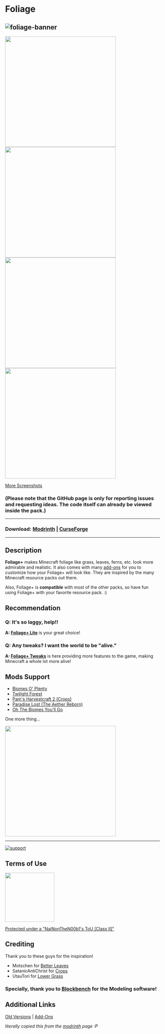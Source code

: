# Foliage

![foliage-banner](https://i.imgur.com/Gmg7qg2.png)
-----
<img src="https://cdn.modrinth.com/data/kXiPMJsD/images/d7b488edf5caae8299be29c9c6510ea563c459cd.png" width="360"> <img src="https://cdn.modrinth.com/data/kXiPMJsD/images/81ae2493082b1ffc469e0892dedbc62dfaceb868.png" width="360">
<img src="https://cdn.modrinth.com/data/kXiPMJsD/images/b11c1f9654a3d75e4bb0c11afd40eb391b741385.png" width="360"> <img src="https://cdn.modrinth.com/data/kXiPMJsD/images/47da479df2ee57d7f54bf01a5a19715ff496f642.png" width="360">

[More Screenshots](https://modrinth.com/resourcepack/foliage%2B/gallery)

### (Please note that the GitHub page is only for reporting issues and requesting ideas. The code itself can already be viewed inside the pack.)
-----
### Download: [Modrinth](https://modrinth.com/resourcepack/foliage+/) | [CurseForge](https://www.curseforge.com/minecraft/texture-packs/foliage/)
-----

## Description

**Foliage+** makes Minecraft foliage like grass, leaves, ferns, etc. look more admirable and realistic. It also comes with many [add-ons](https://www.mediafire.com/folder/w8iqgd8atn2a1/Add-Ons) for you to customize how your Foliage+ will look like. They are inspired by the many Minecraft resource packs out there.

Also, Foliage+ is **compatible** with most of the other packs, so have fun using Foliage+ with your favorite resource pack. :)

## Recommendation

### Q: It's so laggy, help!!
**A: [Foliage+ Lite](https://www.planetminecraft.com/texture-pack/foliage-lite/)** is your great choice!

### Q: Any tweaks? I want the world to be "alive."
**A: [Foliage+ Tweaks](https://modrinth.com/resourcepack/foliage%2B-tweaks/)** is here providing more features to the game, making Minecraft a whole lot more alive!

### 

## Mods Support

* [Biomes O' Plenty](https://www.curseforge.com/minecraft/mc-mods/biomes-o-plenty)
* [Twilight Forest](https://www.curseforge.com/minecraft/mc-mods/the-twilight-forest)
* [Pam's Harvestcraft 2 (Crops)](https://www.curseforge.com/minecraft/mc-mods/pams-harvestcraft-2-crops)
* [Paradise Lost (The Aether Reborn)](https://modrinth.com/mod/paradise-lost)
* [Oh The Biomes You'll Go](https://modrinth.com/mod/biomesyougo)

One more thing...

[<img src="https://i.imgur.com/CgjqFJW.png)" width="360">](https://modrinth.com/mod/respackopts)

-----

[![support](https://i.imgur.com/ZiY2CXf.png)](https://ko-fi.com/nainonthen00b1)

## Terms of Use
[<img src="https://i.imgur.com/IASeg1D.png" width="160">](https://docs.google.com/document/d/1l1SMCGPHJh1Qa193TC0KxFu5ZUkc38HcuDRvHUreOb0/edit?usp=sharing)

[Protected under a "NaiNonTheN00b1's ToU [Class II]"](https://docs.google.com/document/d/1l1SMCGPHJh1Qa193TC0KxFu5ZUkc38HcuDRvHUreOb0/edit?usp=sharing)

## Crediting

Thank you to these guys for the inspiration!

- Motschen for [Better Leaves](https://modrinth.com/resourcepack/better-leaves)
- SatanicAntiChrist for [Crops](https://www.planetminecraft.com/texture-pack/better-crops-4925400/)
- UtauTori for [Lower Grass](https://www.curseforge.com/minecraft/texture-packs/open-lower-grass)

### Specially, thank you to [Blockbench](https://blockbench.net) for the Modeling software!

## Additional Links

[Old Versions](https://www.mediafire.com/folder/1zdxe4icsr5li/Old_Versions) | [Add-Ons](https://www.mediafire.com/folder/w8iqgd8atn2a1/Add-Ons)

*literally copied this from the [modrinth](https://modrinth.com/resourcepack/foliage+) page :P*
